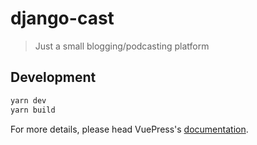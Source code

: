 # django-cast

> Just a small blogging/podcasting platform

## Development

```bash
yarn dev
yarn build
```

For more details, please head VuePress's [documentation](https://v1.vuepress.vuejs.org/).


